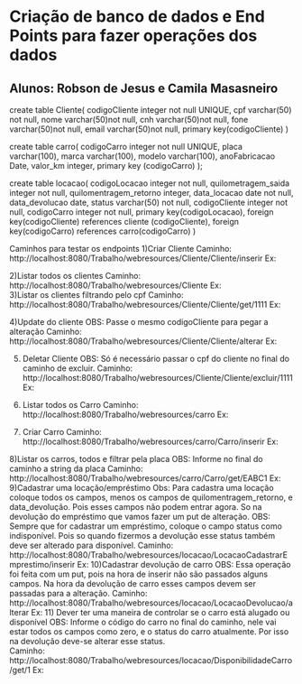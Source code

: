# Criação de banco de dados e End Points para fazer operações dos dados 
## Alunos: Robson de Jesus e Camila Masasneiro 



create table Cliente(
   codigoCliente integer not null UNIQUE,
   cpf varchar(50) not null,
   nome varchar(50)not null,
   cnh varchar(50)not null,
   fone varchar(50)not null,
   email varchar(50)not null,
   primary key(codigoCliente)
)

create table carro(
 codigoCarro integer not null UNIQUE, 
 placa varchar(100),
 marca varchar(100),
 modelo varchar(100),
 anoFabricacao Date,
 valor_km integer,
 primary key (codigoCarro)
);

create table locacao(
   codigoLocacao integer not null,
   quilometragem_saida integer not null,
   quilomentragem_retorno integer,
   data_locacao date not null,
   data_devolucao date,
   status varchar(50)  not null,
   codigoCliente integer  not null,
   codigoCarro integer not null,
   primary key(codigoLocacao),
   foreign key(codigoCliente) references cliente (codigoCliente),
   foreign key(codigoCarro) references carro(codigoCarro)
)

Caminhos para testar os endpoints
1)Criar Cliente
Caminho: http://localhost:8080/Trabalho/webresources/Cliente/Cliente/inserir
Ex: 

2)Listar todos os clientes
Caminho: http://localhost:8080/Trabalho/webresources/Cliente
Ex:  
3)Listar os clientes filtrando pelo cpf
Caminho: http://localhost:8080/Trabalho/webresources/Cliente/Cliente/get/1111
Ex: 

4)Update do cliente 
OBS: Passe o mesmo codigoCliente para pegar a alteração
Caminho: http://localhost:8080/Trabalho/webresources/Cliente/Cliente/alterar
Ex: 




5) Deletar Cliente
OBS: Só é necessário passar o cpf do cliente no final do caminho de excluir. 
Caminho: http://localhost:8080/Trabalho/webresources/Cliente/Cliente/excluir/1111
Ex:





6) Listar todos os Carro
Caminho: http://localhost:8080/Trabalho/webresources/carro
Ex: 


7) Criar Carro
Caminho: http://localhost:8080/Trabalho/webresources/carro/Carro/inserir
Ex: 





8)Listar os carros, todos e filtrar pela placa
OBS: Informe no final do caminho a string da placa 
Caminho: http://localhost:8080/Trabalho/webresources/carro/Carro/get/EABC1
Ex:
9)Cadastrar uma locação/empréstimo
Obs: Para cadastra uma locação coloque todos os campos, menos os campos de quilomentragem_retorno, e data_devolução. Pois esses campos não podem entrar agora. So na devolução do empréstimo que vamos fazer um put de alteração.
OBS: Sempre que for cadastrar um empréstimo, coloque o campo status como indisponível. Pois so quando fizermos a devolução esse status também deve ser alterado para disponível. 
Caminho: http://localhost:8080/Trabalho/webresources/locacao/LocacaoCadastrarEmprestimo/inserir
Ex: 
10)Cadastrar devolução de carro
OBS: Essa operação foi feita com um put, pois na hora de inserir não são passados alguns campos. Na hora da devolução de carro esses campos devem ser passadas para a alteração.
Caminho: http://localhost:8080/Trabalho/webresources/locacao/LocacaoDevolucao/alterar
Ex:
11) Dever ter uma maneira de controlar se o carro está alugado ou disponível
OBS: Informe o código do carro no final do caminho, nele vai estar todos os campos como zero, e o status do carro atualmente. Por isso na devolução deve-se alterar esse status.  
Caminho: http://localhost:8080/Trabalho/webresources/locacao/DisponibilidadeCarro/get/1
Ex: 






